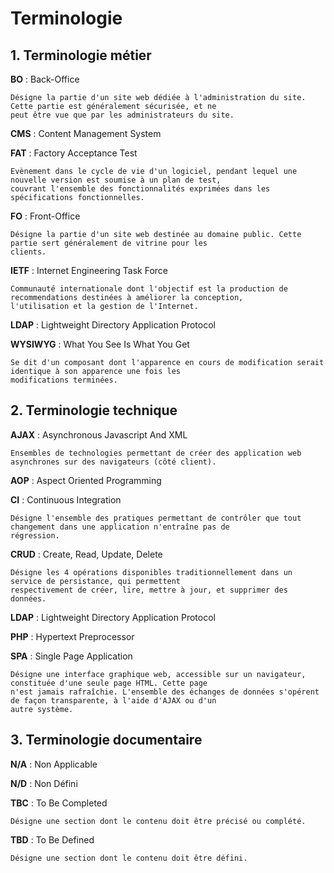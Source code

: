 # Terminologie

## <a name="business"></a>1. Terminologie métier

__BO__ : Back-Office

    Désigne la partie d'un site web dédiée à l'administration du site. Cette partie est généralement sécurisée, et ne
    peut être vue que par les administrateurs du site.

__CMS__ : Content Management System

__FAT__ : Factory Acceptance Test

    Evènement dans le cycle de vie d'un logiciel, pendant lequel une nouvelle version est soumise à un plan de test,
    couvrant l'ensemble des fonctionnalités exprimées dans les spécifications fonctionnelles.

__FO__ : Front-Office

    Désigne la partie d'un site web destinée au domaine public. Cette partie sert généralement de vitrine pour les
    clients.

__IETF__ : Internet Engineering Task Force

    Communauté internationale dont l'objectif est la production de recommendations destinées à améliorer la conception,
    l'utilisation et la gestion de l'Internet.

__LDAP__ : Lightweight Directory Application Protocol

__WYSIWYG__ : What You See Is What You Get

    Se dit d'un composant dont l'apparence en cours de modification serait identique à son apparence une fois les
    modifications terminées.

## <a name="technical"></a>2. Terminologie technique

__AJAX__ : Asynchronous Javascript And XML

    Ensembles de technologies permettant de créer des application web asynchrones sur des navigateurs (côté client).

__AOP__ : Aspect Oriented Programming

__CI__ : Continuous Integration

    Désigne l'ensemble des pratiques permettant de contrôler que tout changement dans une application n'entraîne pas de
    régression.

__CRUD__ :   Create, Read, Update, Delete

    Désigne les 4 opérations disponibles traditionnellement dans un service de persistance, qui permettent
    respectivement de créer, lire, mettre à jour, et supprimer des données.

__LDAP__ : Lightweight Directory Application Protocol

__PHP__ : Hypertext Preprocessor

__SPA__ : Single Page Application

    Désigne une interface graphique web, accessible sur un navigateur, constituée d'une seule page HTML. Cette page
    n'est jamais rafraîchie. L'ensemble des échanges de données s'opérent de façon transparente, à l'aide d'AJAX ou d'un
    autre système.

## <a name="document"></a>3. Terminologie documentaire

__N/A__ : Non Applicable

__N/D__ : Non Défini

__TBC__ : To Be Completed

    Désigne une section dont le contenu doit être précisé ou complété.

__TBD__ : To Be Defined

    Désigne une section dont le contenu doit être défini.
